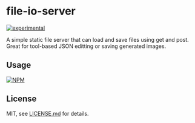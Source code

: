 # file-io-server

[![experimental](http://badges.github.io/stability-badges/dist/experimental.svg)](http://github.com/badges/stability-badges)

A simple static file server that can load and save files using get and post. Great for tool-based JSON editting or saving generated images.

## Usage

[![NPM](https://nodei.co/npm/file-io-server.png)](https://nodei.co/npm/file-io-server/)

## License

MIT, see [LICENSE.md](http://github.com/bunnybones1/file-io-server/blob/master/LICENSE.md) for details.
